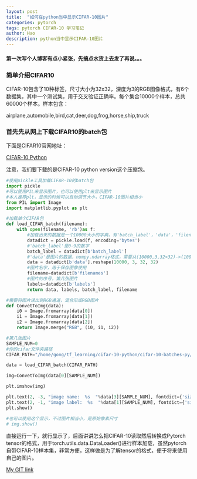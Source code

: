 ```yaml
---
layout: post
title:  "如何在python当中显示CIFAR-10图片"
categories: pytorch
tags: pytorch CIFAR-10 学习笔记
author: Hao
description: python当中显示CIFAR-10图片
---
```

#### 第一次写个人博客有点小紧张，先搞点水货上去发了再说。。。
### 简单介绍CIFAR10

CIFAR-10包含了10种标签，尺寸大小为32x32，深度为3的RGB图像格式，有6个数据集，其中一个测试集，用于交叉验证正确率。每个集合10000个样本，总共60000个样本。样本包含：

airplane,automobile,bird,cat,deer,dog,frog,horse,ship,truck

### 首先先从网上下载CIFAR10的batch包
下面是CIFAR10官网地址：

[CIFAR-10 Python](http://www.cs.toronto.edu/~kriz/cifar.html) 

注意，我们要下载的是CIFAR-10 python version这个压缩包。

```python
#使用pickle工具加载CIFAR-10的batch包
import pickle
#可以使用PIL来显示图片，也可以使用plt来显示图片
#本人推荐plt，显示的时候可以自动调节大小，CIFAR-10图片相当小
from PIL import Image
import matplotlib.pyplot as plt

#加载单个CIFAR包
def load_CIFAR_batch(filename):
    with open(filename, 'rb')as f:
        #加载出来的数据是一个10000大小的字典，有'batch_label'，'data'，'filenames'，'labels'
        datadict = pickle.load(f, encoding='bytes')
        #'batch_label'是0-9的数字
        batch_label = datadict[b'batch_label']
        #'data'是图片的数据，numpy.ndarray格式，需要从(10000,3,32×32)->(10000, 3, 32, 32)
        data = datadict[b'data'].reshape(10000, 3, 32, 32)
        #图片名字，用于保存图像使用
        filename=datadict[b'filenames']
        #图片的序号，第几张图片
        labels=datadict[b'labels']
        return data, labels, batch_label, filename

#需要将图片读出到RGB通道，混合形成RGB图片
def ConvetToImg(data):
    i0 = Image.fromarray(data[0])
    i1 = Image.fromarray(data[1])
    i2 = Image.fromarray(data[2])
    return Image.merge("RGB", (i0, i1, i2))

#第几张图片
SAMPLE_NUM=0
#你的cifar文件夹路径
CIFAR_PATH="/home/gong/tf_learning/cifar-10-python/cifar-10-batches-py/data_batch_1"

data = load_CIFAR_batch(CIFAR_PATH)

img=ConvetToImg(data[0][SAMPLE_NUM])

plt.imshow(img)

plt.text(2, -3, "image name:  %s  "%data[3][SAMPLE_NUM], fontdict={'size': 8, 'color':  'red'})
plt.text(2, -1, "image label:  %s  "%data[1][SAMPLE_NUM], fontdict={'size': 8, 'color':  'red'})
plt.show()

#也可以使用这个显示，不过图片相当小，是原始像素尺寸
# img.show()
```

直接运行一下，就行显示了，后面讲讲怎么把CIFAR-10读取然后转换成Pytorch tensor的格式，用于torch.utils.data.DataLoader()进行样本加载，虽然pytorch自带CIFAR-10样本集，非常方便，这样做是为了解tensor的格式，便于将来使用自己的图片。

[My GIT link](https://github.com/diamour/tf_learning/tree/master/pt_learning)



